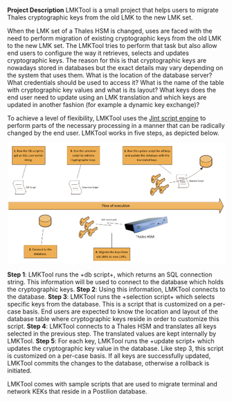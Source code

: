 **Project Description**
LMKTool is a small project that helps users to migrate Thales cryptographic keys from the old LMK to the new LMK set.

When the LMK set of a Thales HSM is changed, uses are faced with the need to perform migration of existing cryptographic keys from the old LMK to the new LMK set. The LMKTool tries to perform that task but also allow end users to configure the way it retrieves, selects and updates cryptographic keys. The reason for this is that cryptographic keys are nowadays stored in databases but the exact details may vary depending on the system that uses them. What is the location of the database server? What credentials should be used to access it? What is the name of the table with cryptographic key values and what is its layout? What keys does the end user need to update using an LMK translation and which keys are updated in another fashion (for example a dynamic key exchange)?

To achieve a level of flexibility, LMKTool uses the [Jint script engine](http://jint.codeplex.com/) to perform parts of the necessary processing in a manner that can be radically changed by the end user. LMKTool works in five steps, as depicted below.

![](Home_LMKToolSchema.gif)

**Step 1**: LMKTool runs the +db script+, which returns an SQL connection string. This information will be used to connect to the database which holds the cryptographic keys.
**Step 2**: Using this information, LMKTool connects to the database.
**Step 3**: LMKTool runs the +selection script+ which selects specific keys from the database. This is a script that is customized on a per-case basis. End users are expected to know the location and layout of the database table where cryptographic keys reside in order to customize this script.
**Step 4**: LMKTool connects to a Thales HSM and translates all keys selected in the previous step. The translated values are kept internally by LMKTool.
**Step 5**: For each key, LMKTool runs the +update script+ which updates the cryptographic key value in the database. Like step 3, this script is customized on a per-case basis. If all keys are successfully updated, LMKTool commits the changes to the database, otherwise a rollback is initiated.

LMKTool comes with sample scripts that are used to migrate terminal and network KEKs that reside in a Postilion database.